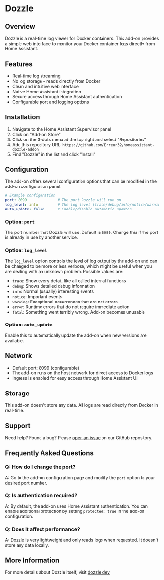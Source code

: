 # Dozzle

## Overview

Dozzle is a real-time log viewer for Docker containers. This add-on provides a simple web interface to monitor your Docker container logs directly from Home Assistant.

## Features

- Real-time log streaming
- No log storage - reads directly from Docker
- Clean and intuitive web interface
- Native Home Assistant integration
- Secure access through Home Assistant authentication
- Configurable port and logging options

## Installation

1. Navigate to the Home Assistant Supervisor panel
2. Click on "Add-on Store"
3. Click on the 3-dots menu at the top right and select "Repositories"
4. Add this repository URL: `https://github.com/Erreur32/homeassistant-dozzle-addon`
5. Find "Dozzle" in the list and click "Install"

## Configuration

The add-on offers several configuration options that can be modified in the add-on configuration panel:

```yaml
# Example configuration
port: 8099              # The port Dozzle will run on
log_level: info         # The log level (trace/debug/info/notice/warning/error/fatal)
auto_update: false      # Enable/disable automatic updates
```

### Option: `port`

The port number that Dozzle will use. Default is `8099`. Change this if the port is already in use by another service.

### Option: `log_level`

The `log_level` option controls the level of log output by the add-on and can be changed to be more or less verbose, which might be useful when you are dealing with an unknown problem. Possible values are:

- `trace`: Show every detail, like all called internal functions
- `debug`: Shows detailed debug information
- `info`: Normal (usually) interesting events
- `notice`: Important events
- `warning`: Exceptional occurrences that are not errors
- `error`: Runtime errors that do not require immediate action
- `fatal`: Something went terribly wrong. Add-on becomes unusable

### Option: `auto_update`

Enable this to automatically update the add-on when new versions are available.

## Network

- Default port: 8099 (configurable)
- The add-on runs on the host network for direct access to Docker logs
- Ingress is enabled for easy access through Home Assistant UI

## Storage

This add-on doesn't store any data. All logs are read directly from Docker in real-time.

## Support

Need help? Found a bug? Please [open an issue](https://github.com/Erreur32/homeassistant-dozzle-addon/issues) on our GitHub repository.

## Frequently Asked Questions

### Q: How do I change the port? 
A: Go to the add-on configuration page and modify the `port` option to your desired port number.

### Q: Is authentication required?
A: By default, the add-on uses Home Assistant authentication. You can enable additional protection by setting `protected: true` in the add-on configuration.

### Q: Does it affect performance?
A: Dozzle is very lightweight and only reads logs when requested. It doesn't store any data locally.

## More Information

For more details about Dozzle itself, visit [dozzle.dev](https://dozzle.dev/) 